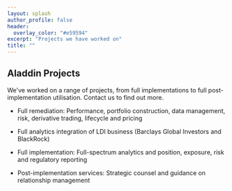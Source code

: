 ```yaml
---
layout: splash
author_profile: false
header:
  overlay_color: "#e59594"
excerpt: "Projects we have worked on"
title: ""
---
```


## Aladdin Projects

We've worked on a range of projects, from full implementations to full post-implementation utilisation. Contact us to find out more.

<section class="info_panels" id="info_panels">
  <ul>
    <li>
      <p>Full remediation: Performance, portfolio construction, data management, risk, derivative trading, lifecycle and pricing
      </p>
    </li>
    <li>
      <p>Full analytics integration of LDI business (Barclays Global Investors and BlackRock)
      </p>
    </li>
    <li>
      <p>Full implementation: Full-spectrum analytics and position, exposure, risk and regulatory reporting
      </p>
    </li>
    <li>
      <p>Post-implementation services: Strategic counsel and guidance on relationship management
      </p>
    </li>    
  </ul>
</section>